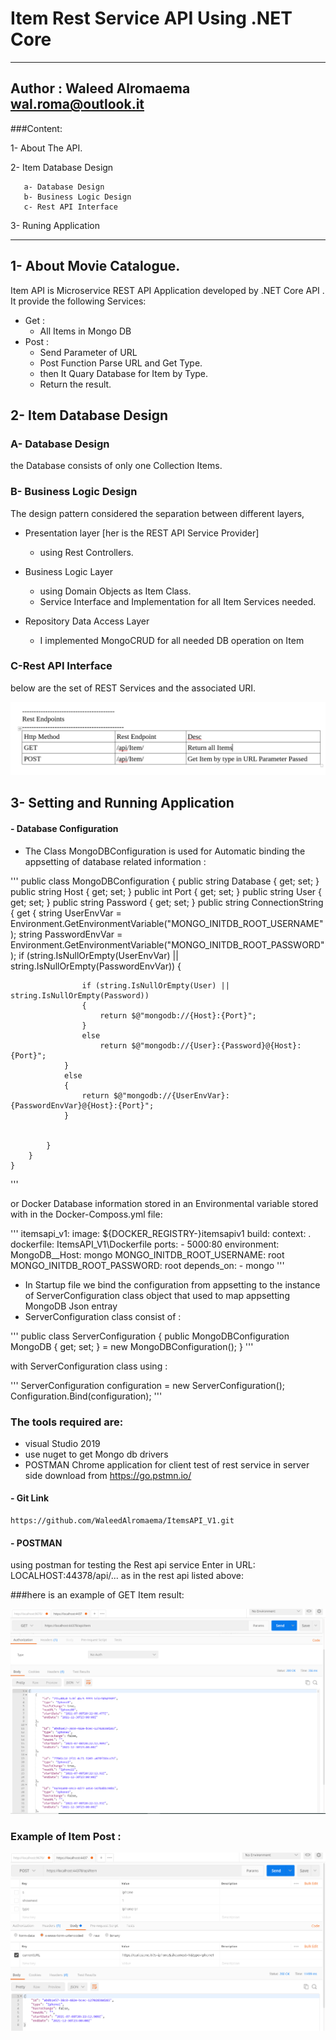 # Item Rest Service API Using .NET Core
-----------
Author : Waleed Alromaema
         wal.roma@outlook.it
-----------
###Content:

1- About The API.

2- Item Database Design

	   a- Database Design
	   b- Business Logic Design
	   c- Rest API Interface
   
3- Runing Application

----------------
## 1- About Movie Catalogue.

Item API is Microservice REST API Application developed by .NET Core API . It provide the following Services:

- Get :
     - All Items in Mongo DB
- Post :
     - Send Parameter of URL 
     - Post Function Parse URL and Get Type.
     - then It Quary Database for Item by Type.
     - Return the result. 


## 2- Item Database Design

### A- Database Design

the Database consists of only one Collection Items.
   
### B- Business Logic Design

The design pattern considered the separation between different layers,  
- Presentation layer [her is the REST API Service Provider] 
     - using Rest Controllers.
     
- Business Logic Layer
     - using Domain Objects as Item Class.
     - Service Interface and Implementation for all Item Services needed.
     
- Repository Data Access Layer 
     - I implemented MongoCRUD for all needed DB operation on Item
 
       
### C-Rest API Interface
 
 below are the set of REST Services and the associated URI.
 
 ![alt ItemEndpoints](ItemEndpoints.PNG)   

## 3- Setting and Running Application
#### - Database Configuration
-  The Class MongoDBConfiguration is used for Automatic binding the appsetting of database related information :   

'''
   public class MongoDBConfiguration
    {
        public string Database { get; set; }
        public string Host { get; set; }
        public int Port { get; set; }
        public string User { get; set; }
        public string Password { get; set; }
        public string ConnectionString
        {
            get
            {
                string UserEnvVar = Environment.GetEnvironmentVariable("MONGO_INITDB_ROOT_USERNAME");
                string PasswordEnvVar = Environment.GetEnvironmentVariable("MONGO_INITDB_ROOT_PASSWORD");
                if (string.IsNullOrEmpty(UserEnvVar) || string.IsNullOrEmpty(PasswordEnvVar))
                {

                    if (string.IsNullOrEmpty(User) || string.IsNullOrEmpty(Password))
                    {
                        return $@"mongodb://{Host}:{Port}";
                    }
                    else 
                        return $@"mongodb://{User}:{Password}@{Host}:{Port}";
                }
                else
                {
                    return $@"mongodb://{UserEnvVar}:{PasswordEnvVar}@{Host}:{Port}";
                }
                    
                
            }
        }
    }
'''
   
   or Docker Database information stored in an Environmental variable stored with in the Docker-Composs.yml file:
   
'''
    itemsapi_v1:
    image: ${DOCKER_REGISTRY-}itemsapiv1
    build:
      context: .
      dockerfile: ItemsAPI_V1\Dockerfile
    ports:
      - 5000:80
    environment:
      MongoDB__Host: mongo
      MONGO_INITDB_ROOT_USERNAME: root
      MONGO_INITDB_ROOT_PASSWORD: root
    depends_on:
      - mongo 
'''

- In Startup file we bind the configuration from appsetting to the instance of ServerConfiguration class object that used to map appsetting MongoDB Json entray 
- ServerConfiguration class consist of :

'''
 public class ServerConfiguration
    {
        public MongoDBConfiguration MongoDB { get; set; } = new MongoDBConfiguration();
    }
'''

  with ServerConfiguration class using :

'''
            ServerConfiguration configuration = new ServerConfiguration();
            Configuration.Bind(configuration);
'''

	    
### The tools required are: 
-  visual Studio 2019
-  use nuget to get Mongo db drivers
-  POSTMAN Chrome application for client test of rest service in server side download from https://go.pstmn.io/ 


#### - Git Link

```
https://github.com/WaleedAlromaema/ItemsAPI_V1.git
```

#### - POSTMAN

using postman for testing the Rest api service
Enter in URL: LOCALHOST:44378/api/...
as in the rest api listed above:

###here is an example of GET Item result:

![alt getItem](ItemsGet.PNG)

### Example of Item Post :

![alt postItem](ItemsPost.PNG)


